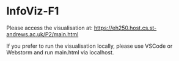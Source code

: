 # InfoViz-F1

Please access the visualisation at: https://eh250.host.cs.st-andrews.ac.uk/P2/main.html

If you prefer to run the visualisation locally, please use VSCode or Webstorm and run main.html via localhost.